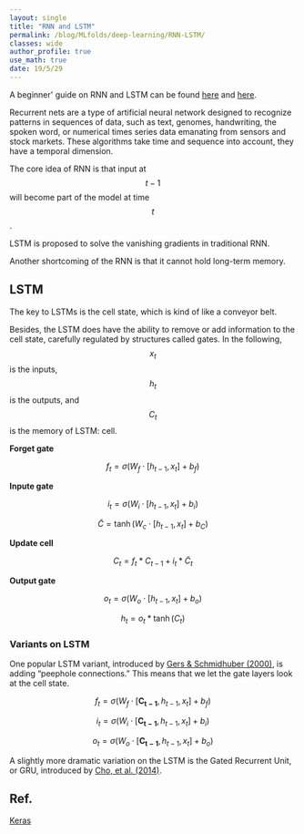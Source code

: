 ```yaml
---
layout: single
title: "RNN and LSTM"
permalink: /blog/MLfolds/deep-learning/RNN-LSTM/
classes: wide
author_profile: true
use_math: true
date: 19/5/29
---
```



A beginner' guide on RNN and LSTM can be found [here](https://skymind.ai/wiki/lstm) and [here](https://colah.github.io/posts/2015-08-Understanding-LSTMs/).  

Recurrent nets are a type of artificial neural network designed to recognize patterns in sequences of data, such as text, genomes, handwriting, the spoken word, or numerical times series data emanating from sensors and stock markets. These algorithms take time and sequence into account, they have a temporal dimension.

The core idea of RNN is that input at $$t-1$$ will become part of the model at time $$t$$ .

LSTM is proposed to solve the vanishing gradients in traditional RNN. 

Another shortcoming of the RNN is that it cannot hold long-term memory.

## LSTM

The key to LSTMs is the cell state, which is kind of like a conveyor belt.

Besides, the LSTM does have the ability to remove or add information to the cell state, carefully regulated by structures called gates. In the following, $$x_t$$ is the inputs, $$h_t$$ is the outputs, and $$C_t$$ is the memory of LSTM: cell.

**Forget gate**

$$f_t=\sigma(W_f\cdot[h_{t-1},x_t]+b_f)$$

**Inpute gate**

$$i_t=\sigma(W_i\cdot[h_{t-1},x_t]+b_i)$$

$$\tilde C =\tanh (W_c\cdot[h_{t-1},x_t]+b_C)$$

**Update cell**

$$C_t=f_t*C_{t-1}+i_t*\tilde C_t$$

**Output gate**

$$o_t=\sigma(W_o\cdot[h_{t-1},x_t]+b_o)$$

$$h_t=o_t*\tanh(C_t)$$

### Variants on LSTM

One popular LSTM variant, introduced by [Gers & Schmidhuber (2000)](ftp://ftp.idsia.ch/pub/juergen/TimeCount-IJCNN2000.pdf), is adding “peephole connections.” This means that we let the gate layers look at the cell state.

$$f_t=\sigma(W_f\cdot[\pmb{C_{t-1}}, h_{t-1},x_t]+b_f)$$

$$i_t=\sigma(W_i\cdot[\pmb{C_{t-1}}, h_{t-1},x_t]+b_i)$$

$$o_t=\sigma(W_o\cdot[\pmb{C_{t-1}}, h_{t-1},x_t]+b_o)$$

A slightly more dramatic variation on the LSTM is the Gated Recurrent Unit, or GRU, introduced by [Cho, et al. (2014)](http://arxiv.org/pdf/1406.1078v3.pdf).



## Ref.

[Keras](https://keras.io/layers/recurrent/)

